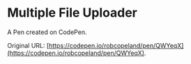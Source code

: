 # Multiple File Uploader

A Pen created on CodePen.

Original URL: [https://codepen.io/robcopeland/pen/QWYeqX](https://codepen.io/robcopeland/pen/QWYeqX).

